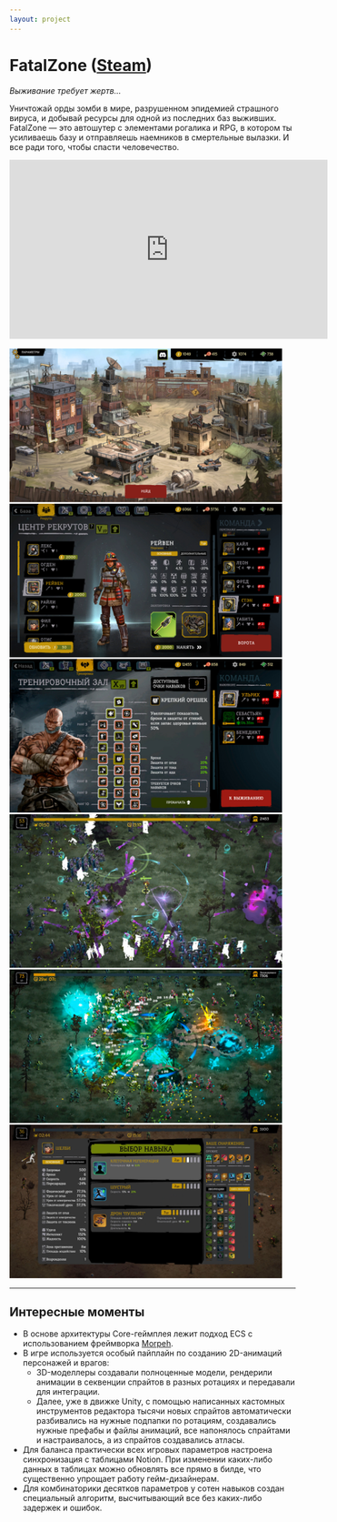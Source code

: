 ```yaml
---
layout: project
---
```


# FatalZone ([Steam](https://store.steampowered.com/app/2488510/FatalZone/))

*Выживание требует жертв…*

Уничтожай орды зомби в мире, разрушенном эпидемией страшного вируса, и добывай ресурсы для одной из последних баз выживших. FatalZone — это автошутер с элементами рогалика и RPG, в котором ты усиливаешь базу и отправляешь наемников в смертельные вылазки. И все ради того, чтобы спасти человечество.

<iframe width="560" height="315" src="https://www.youtube.com/embed/AZSyT523SDQ" title="FatalZone Trailer" frameborder="0" allow="accelerometer; autoplay; clipboard-write; encrypted-media; gyroscope; picture-in-picture; web-share" allowfullscreen></iframe>

<a href="https://raw.githubusercontent.com/pazenkin/pazenkin.github.io/main/img/fatalzone/image0.jpg"><img src="./img/fatalzone/image0.jpg" width="480" height="270" /></a>
<a href="https://raw.githubusercontent.com/pazenkin/pazenkin.github.io/main/img/fatalzone/image1.jpg"><img src="./img/fatalzone/image1.jpg" width="480" height="270" /></a>
<a href="https://raw.githubusercontent.com/pazenkin/pazenkin.github.io/main/img/fatalzone/image2.jpg"><img src="./img/fatalzone/image2.jpg" width="480" height="270" /></a>
<a href="https://raw.githubusercontent.com/pazenkin/pazenkin.github.io/main/img/fatalzone/image3.jpg"><img src="./img/fatalzone/image3.jpg" width="480" height="270" /></a>
<a href="https://raw.githubusercontent.com/pazenkin/pazenkin.github.io/main/img/fatalzone/image4.jpg"><img src="./img/fatalzone/image4.jpg" width="480" height="270" /></a>
<a href="https://raw.githubusercontent.com/pazenkin/pazenkin.github.io/main/img/fatalzone/image5.jpg"><img src="./img/fatalzone/image5.jpg" width="480" height="270" /></a>

---

## Интересные моменты

- В основе архитектуры Core-геймплея лежит подход ECS с использованием фреймворка [Morpeh](https://github.com/scellecs/morpeh).
- В игре используется особый пайплайн по созданию 2D-анимаций персонажей и врагов:
    - 3D-моделлеры создавали полноценные модели, рендерили анимации в секвенции спрайтов в разных ротациях и передавали для интеграции.
    - Далее, уже в движке Unity, с помощью написанных кастомных инструментов редактора тысячи новых спрайтов автоматически разбивались на нужные подпапки по ротациям, создавались нужные префабы и файлы анимаций, все напонялось спрайтами и настраивалось, а из спрайтов создавались атласы.
- Для баланса практически всех игровых параметров настроена синхронизация с таблицами Notion. При изменении каких-либо данных в таблицах можно обновлять все прямо в билде, что существенно упрощает работу гейм-дизайнерам.
- Для комбинаторики десятков параметров у сотен навыков создан специальный алгоритм, высчитывающий все без каких-либо задержек и ошибок.
